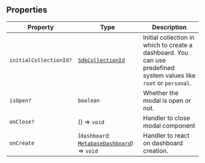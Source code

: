 ## Properties

| Property                                                | Type                                                                 | Description                                                                                                        |
| ------------------------------------------------------- | -------------------------------------------------------------------- | ------------------------------------------------------------------------------------------------------------------ |
| <a id="initialcollectionid"></a> `initialCollectionId?` | [`SdkCollectionId`](internal/SdkCollectionId.md)                     | Initial collection in which to create a dashboard. You can use predefined system values like `root` or `personal`. |
| <a id="isopen"></a> `isOpen?`                           | `boolean`                                                            | Whether the modal is open or not.                                                                                  |
| <a id="onclose"></a> `onClose?`                         | () => `void`                                                         | Handler to close modal component                                                                                   |
| <a id="oncreate"></a> `onCreate`                        | (`dashboard`: [`MetabaseDashboard`](MetabaseDashboard.md)) => `void` | Handler to react on dashboard creation.                                                                            |
